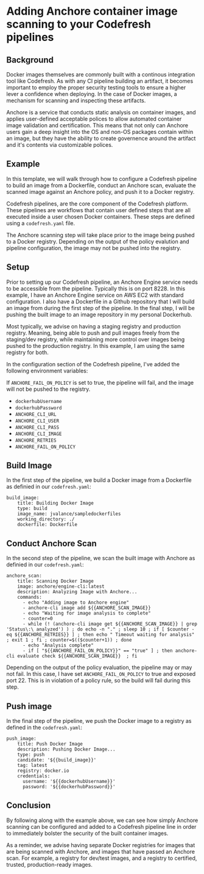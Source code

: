 # Adding Anchore container image scanning to your Codefresh pipelines

## Background

Docker images themselves are commonly built with a continous integration tool like Codefresh. As with any CI pipeline building an artifact, it becomes important to employ the proper security testing tools to ensure a higher lever a confidence when deploying. In the case of Docker images, a mechanism for scanning and inspecting these artifacts.

Anchore is a service that conducts static analysis on container images, and applies user-defined acceptable polices to allow automated container image validation and certification. This means that not only can Anchore users gain a deep insight into the OS and non-OS packages contain within an image, but they have the ability to create governence around the artifact and it's contents via customizable polices. 

## Example

In this template, we will walk through how to configure a Codefresh pipeline to build an image from a Dockerfile, conduct an Anchore scan, evaluate the scanned image against an Anchore policy, and push it to a Docker registry.

Codefresh pipelines, are the core component of the Codefresh platform. These pipelines are workflows that contain user defined steps that are all executed inside a user chosen Docker containers. These steps are defined using a `codefresh.yaml` file. 

The Anchore scanning step will take place prior to the image being pushed to a Docker registry. Depending on the output of the policy evalution and pipeline configuration, the image may not be pushed into the registry.

## Setup

Prior to setting up our Codefresh pipeline, an Anchore Engine service needs to be accessible from the pipeline. Typically this is on port 8228. In this example, I have an Anchore Engine service on AWS EC2 with standard configuration. I also have a Dockerfile in a Github repository that I will build an image from during the first step of the pipeline. In the final step, I will be pushing the built image to an image repository in my personal Dockerhub.

Most typically, we advise on having a staging registry and production registry. Meaning, being able to push and pull images freely from the staging/dev registry, while maintaining more control over images being pushed to the production registry. In this example, I am using the same registry for both.

In the configuration section of the Codefresh pipeline, I've added the following environment variables: 

If `ANCHORE_FAIL_ON_POLICY` is set to true, the pipeline will fail, and the image will not be pushed to the registry. 

- `dockerhubUsername`
- `dockerhubPassword`
- `ANCHORE_CLI_URL`
- `ANCHORE_CLI_USER`
- `ANCHORE_CLI_PASS`
- `ANCHORE_CLI_IMAGE`
- `ANCHORE_RETRIES`
- `ANCHORE_FAIL_ON_POLICY`


## Build Image

In the first step of the pipeline, we build a Docker image from a Dockerfile as definied in our `codefresh.yaml`:

```
build_image:
    title: Building Docker Image
    type: build
    image_name: jvalance/sampledockerfiles
    working_directory: ./
    dockerfile: Dockerfile
```

## Conduct Anchore Scan

In the second step of the pipeline, we scan the built image with Anchore as definied in our `codefresh.yaml`:

```
anchore_scan:
    title: Scanning Docker Image
    image: anchore/engine-cli:latest
    description: Analyzing Image with Anchore...
    commands:
      - echo "Adding image to Anchore engine"
      - anchore-cli image add ${{ANCHORE_SCAN_IMAGE}}
      - echo "Waiting for image analysis to complete"
      - counter=0
      - while (! (anchore-cli image get ${{ANCHORE_SCAN_IMAGE}} | grep 'Status\:\ analyzed') ) ; do echo -n "." ; sleep 10 ; if [ $counter -eq ${{ANCHORE_RETRIES}} ] ; then echo " Timeout waiting for analysis" ; exit 1 ; fi ; counter=$(($counter+1)) ; done
      - echo "Analysis complete"
      - if [ "${{ANCHORE_FAIL_ON_POLICY}}" == "true" ] ; then anchore-cli evaluate check ${{ANCHORE_SCAN_IMAGE}}  ; fi 
```

Depending on the output of the policy evaluation, the pipeline may or may not fail. In this case, I have set `ANCHORE_FAIL_ON_POLICY` to true and exposed port 22. This is in violation of a policy rule, so the build will fail during this step.

## Push image

In the final step of the pipeline, we push the Docker image to a registry as defined in the `codefresh.yaml`:

```
push_image:
    title: Push Docker Image
    description: Pushing Docker Image...
    type: push
    candidate: '${{build_image}}'
    tag: latest
    registry: docker.io
    credentials:
      username: '${{dockerhubUsername}}'
      password: '${{dockerhubPassword}}'
```


## Conclusion

By following along with the example above, we can see how simply Anchore scanning can be configured and added to a Codefresh pipeline line in order to immediately bolster the security of the built container images. 

As a reminder, we advise having separate Docker registries for images that are being scanned with Anchore, and images that have passed an Anchore scan. For example, a registry for dev/test images, and a registry to certified, trusted, production-ready images. 